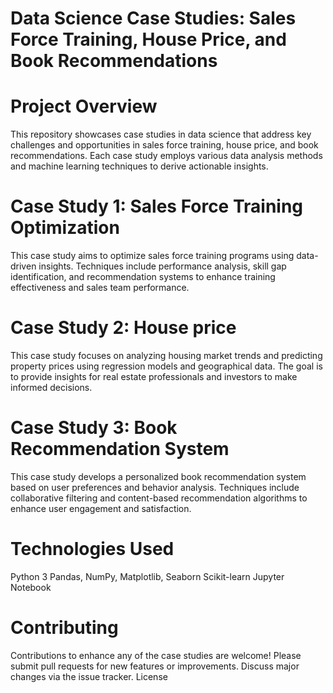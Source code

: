 # Data Science Case Studies: Sales Force Training, House Price, and Book Recommendations
# Project Overview
This repository showcases case studies in data science that address key challenges and opportunities in sales force training, house price, and book recommendations. Each case study employs various data analysis methods and machine learning techniques to derive actionable insights.
# Case Study 1: Sales Force Training Optimization
This case study aims to optimize sales force training programs using data-driven insights. Techniques include performance analysis, skill gap identification, and recommendation systems to enhance training effectiveness and sales team performance.
# Case Study 2: House price
This case study focuses on analyzing housing market trends and predicting property prices using regression models and geographical data. The goal is to provide insights for real estate professionals and investors to make informed decisions.
# Case Study 3: Book Recommendation System
This case study develops a personalized book recommendation system based on user preferences and behavior analysis. Techniques include collaborative filtering and content-based recommendation algorithms to enhance user engagement and satisfaction.
# Technologies Used
Python 3
Pandas, NumPy, Matplotlib, Seaborn
Scikit-learn
Jupyter Notebook
# Contributing
Contributions to enhance any of the case studies are welcome! Please submit pull requests for new features or improvements. Discuss major changes via the issue tracker.
License
